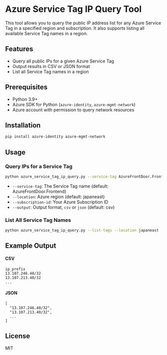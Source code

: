 # Azure Service Tag IP Query Tool

This tool allows you to query the public IP address list for any Azure Service Tag in a specified region and subscription. It also supports listing all available Service Tag names in a region.

## Features
- Query all public IPs for a given Azure Service Tag
- Output results in CSV or JSON format
- List all Service Tag names in a region

## Prerequisites
- Python 3.9+
- Azure SDK for Python (`azure-identity`, `azure-mgmt-network`)
- Azure account with permission to query network resources

## Installation
```sh
pip install azure-identity azure-mgmt-network
```

## Usage

### Query IPs for a Service Tag
```sh
python azure_service_tag_ip_query.py --service-tag AzureFrontDoor.Frontend --location japaneast --subscription-id <your-subscription-id> --output csv
```
- `--service-tag`: The Service Tag name (default: AzureFrontDoor.Frontend)
- `--location`: Azure region (default: japaneast)
- `--subscription-id`: Your Azure Subscription ID
- `--output`: Output format, `csv` or `json` (default: csv)

### List All Service Tag Names
```sh
python azure_service_tag_ip_query.py --list-tags --location japaneast --subscription-id <your-subscription-id>
```

## Example Output
#### CSV
```
ip_prefix
13.107.246.40/32
13.107.213.40/32
...
```
#### JSON
```
[
  "13.107.246.40/32",
  "13.107.213.40/32",
  ...
]
```

## License
MIT
